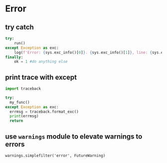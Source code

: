 # Error

## try catch
```py
try:
    run()
except Exception as exc:
    log(f'Error: {sys.exc_info()[0]}. {sys.exc_info()[1]}, line: {sys.exc_info()[2].tb_lineno}')
finally:
    ok = 1 #do anything else
```

## print trace with except
```py
import traceback

try:
  my_func()
except Exception as exc:
  errmsg = traceback.format_exc()
  print(errmsg)
  return
```

## use `warnings` module to elevate warnings to errors
```
warnings.simplefilter('error', FutureWarning)
```
